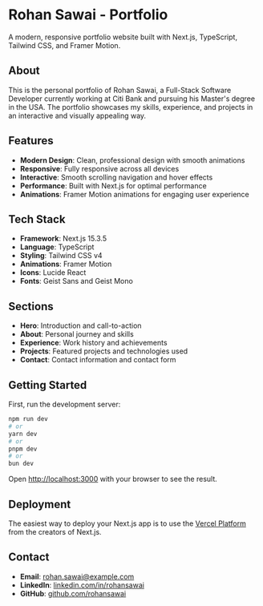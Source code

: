 # Rohan Sawai - Portfolio

A modern, responsive portfolio website built with Next.js, TypeScript, Tailwind CSS, and Framer Motion.

## About

This is the personal portfolio of Rohan Sawai, a Full-Stack Software Developer currently working at Citi Bank and pursuing his Master's degree in the USA. The portfolio showcases my skills, experience, and projects in an interactive and visually appealing way.

## Features

- **Modern Design**: Clean, professional design with smooth animations
- **Responsive**: Fully responsive across all devices
- **Interactive**: Smooth scrolling navigation and hover effects
- **Performance**: Built with Next.js for optimal performance
- **Animations**: Framer Motion animations for engaging user experience

## Tech Stack

- **Framework**: Next.js 15.3.5
- **Language**: TypeScript
- **Styling**: Tailwind CSS v4
- **Animations**: Framer Motion
- **Icons**: Lucide React
- **Fonts**: Geist Sans and Geist Mono

## Sections

- **Hero**: Introduction and call-to-action
- **About**: Personal journey and skills
- **Experience**: Work history and achievements
- **Projects**: Featured projects and technologies used
- **Contact**: Contact information and contact form

## Getting Started

First, run the development server:

```bash
npm run dev
# or
yarn dev
# or
pnpm dev
# or
bun dev
```

Open [http://localhost:3000](http://localhost:3000) with your browser to see the result.

## Deployment

The easiest way to deploy your Next.js app is to use the [Vercel Platform](https://vercel.com/new?utm_medium=default-template&filter=next.js&utm_source=create-next-app&utm_campaign=create-next-app-readme) from the creators of Next.js.

## Contact

- **Email**: rohan.sawai@example.com
- **LinkedIn**: [linkedin.com/in/rohansawai](https://linkedin.com/in/rohansawai)
- **GitHub**: [github.com/rohansawai](https://github.com/rohansawai)
